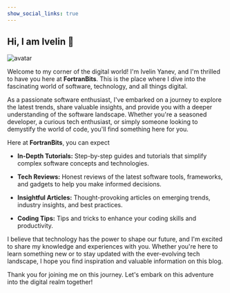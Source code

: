 ```yaml
---
show_social_links: true
---
```


## Hi, I am Ivelin 👋

<img class="avatar" src="/images/avatar.jpg" alt="avatar">

Welcome to my corner of the digital world! I'm Ivelin Yanev, and I'm thrilled to have you here at **FortranBits**. This is the place where I dive into the fascinating world of software, technology, and all things digital.

As a passionate software enthusiast, I've embarked on a journey to explore the latest trends, share valuable insights, and provide you with a deeper understanding of the software landscape. Whether you're a seasoned developer, a curious tech enthusiast, or simply someone looking to demystify the world of code, you'll find something here for you.

Here at **FortranBits**, you can expect

* **In-Depth Tutorials:** Step-by-step guides and tutorials that simplify complex software concepts and technologies.

* **Tech Reviews:** Honest reviews of the latest software tools, frameworks, and gadgets to help you make informed decisions.

* **Insightful Articles:** Thought-provoking articles on emerging trends, industry insights, and best practices.

* **Coding Tips:** Tips and tricks to enhance your coding skills and productivity.

I believe that technology has the power to shape our future, and I'm excited to share my knowledge and experiences with you. Whether you're here to learn something new or to stay updated with the ever-evolving tech landscape, I hope you find inspiration and valuable information on this blog.

Thank you for joining me on this journey. Let's embark on this adventure into the digital realm together!